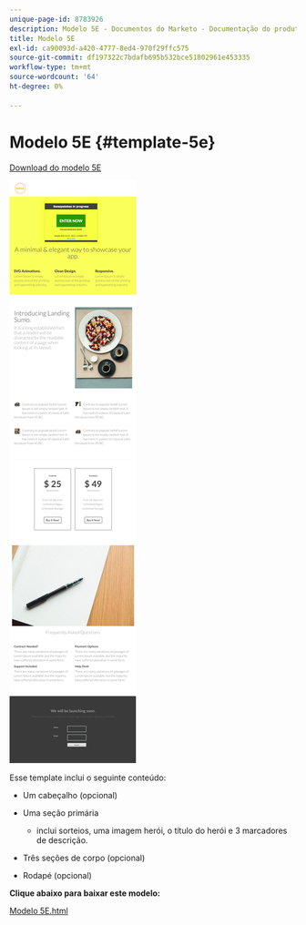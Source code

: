 ```yaml
---
unique-page-id: 8783926
description: Modelo 5E - Documentos do Marketo - Documentação do produto
title: Modelo 5E
exl-id: ca90093d-a420-4777-8ed4-970f29ffc575
source-git-commit: df197322c7bdafb695b532bce51802961e453335
workflow-type: tm+mt
source-wordcount: '64'
ht-degree: 0%

---
```


# Modelo 5E {#template-5e}

[Download do modelo 5E](https://experienceleague.adobe.com/landing/marketo/lp-templates/template-5e.html)

![](assets/image2015-7-29-15-3a24-3a40.png)

Esse template inclui o seguinte conteúdo:

* Um cabeçalho (opcional)
* Uma seção primária

   * inclui sorteios, uma imagem herói, o título do herói e 3 marcadores de descrição.

* Três seções de corpo (opcional)
* Rodapé (opcional)

**Clique abaixo para baixar este modelo:**

[Modelo 5E.html](https://experienceleague.adobe.com/landing/marketo/lp-templates/template-5e.html)
